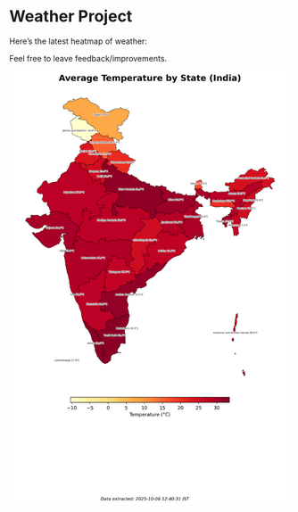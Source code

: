 # Weather Project

Here’s the latest heatmap of weather:

Feel free to leave feedback/improvements.

![India Heatmap](docs/assets/india_heatmap.png?v=E36B69)
